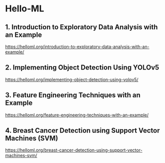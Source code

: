 # Hello-ML
## 1. Introduction to Exploratory Data Analysis with an Example
https://helloml.org/introduction-to-exploratory-data-analysis-with-an-example/

## 2. Implementing Object Detection Using YOLOv5
https://helloml.org/implementing-object-detection-using-volov5/

## 3. Feature Engineering Techniques with an Example
https://helloml.org/feature-engineering-techniques-with-an-example/

## 4. Breast Cancer Detection using Support Vector Machines (SVM)
https://helloml.org/breast-cancer-detection-using-support-vector-machines-svm/
